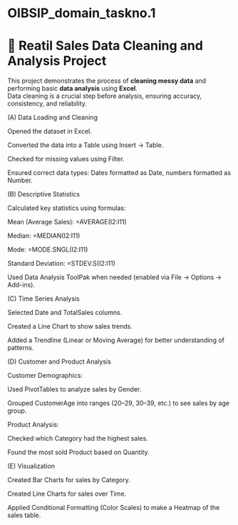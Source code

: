 # OIBSIP_domain_taskno.1
# 🧹 Reatil Sales Data Cleaning and Analysis Project

This project demonstrates the process of **cleaning messy data** and performing basic **data analysis** using **Excel**.  
Data cleaning is a crucial step before analysis, ensuring accuracy, consistency, and reliability.

(A) Data Loading and Cleaning

Opened the dataset in Excel.

Converted the data into a Table using Insert → Table.

Checked for missing values using Filter.

Ensured correct data types: Dates formatted as Date, numbers formatted as Number.

(B) Descriptive Statistics

Calculated key statistics using formulas:

Mean (Average Sales): =AVERAGE(I2:I11)

Median: =MEDIAN(I2:I11)

Mode: =MODE.SNGL(I2:I11)

Standard Deviation: =STDEV.S(I2:I11)

Used Data Analysis ToolPak when needed (enabled via File → Options → Add-ins).

(C) Time Series Analysis

Selected Date and TotalSales columns.

Created a Line Chart to show sales trends.

Added a Trendline (Linear or Moving Average) for better understanding of patterns.

(D) Customer and Product Analysis

Customer Demographics:

Used PivotTables to analyze sales by Gender.

Grouped CustomerAge into ranges (20–29, 30–39, etc.) to see sales by age group.

Product Analysis:

Checked which Category had the highest sales.

Found the most sold Product based on Quantity.

(E) Visualization

Created Bar Charts for sales by Category.

Created Line Charts for sales over Time.

Applied Conditional Formatting (Color Scales) to make a Heatmap of the sales table.
